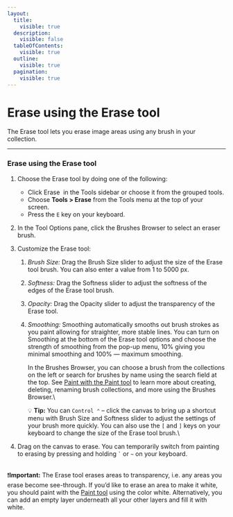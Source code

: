 ```yaml
---
layout:
  title:
    visible: true
  description:
    visible: false
  tableOfContents:
    visible: true
  outline:
    visible: true
  pagination:
    visible: true
---
```


# Erase using the Erase tool

The Erase tool lets you erase image areas using any brush in your collection.

***

### Erase using the Erase tool

1. Choose the Erase tool by doing one of the following:&#x20;
   * Click Erase <img src="https://help.pixelmator.com/pixelmator-pro/3.5/assets/English/1580999243000.png" alt="" data-size="line"> in the Tools sidebar or choose it from the grouped tools.
   * Choose **Tools > Erase** from the Tools menu at the top of your screen.
   * Press the `E` key on your keyboard.
2. In the Tool Options pane, click the Brushes Browser to select an eraser brush.&#x20;
3. Customize the Erase tool:
   1. _Brush Size:_ Drag the Brush Size slider to adjust the size of the Erase tool brush. You can also enter a value from 1 to 5000 px.
   2. _Softness:_ Drag the Softness slider to adjust the softness of the edges of the Erase tool brush.
   3. _Opacity:_ Drag the Opacity slider to adjust the transparency of the Erase tool.
   4.  _Smoothing:_ Smoothing automatically smooths out brush strokes as you paint allowing for straighter, more stable lines. You can turn on Smoothing at the bottom of the Erase tool options and choose the strength of smoothing from the pop-up menu, 10% giving you minimal smoothing and 100% — maximum smoothing.

       In the Brushes Browser, you can choose a brush from the collections on the left or search for brushes by name using the search field at the top. See [Paint with the Paint tool](https://www.pixelmator.com/support/guide/pixelmator-pro/1038) to learn more about creating, deleting, renaming brush collections, and more using the Brushes Browser.\


       :bulb: **Tip:** You can `Control ⌃` – click the canvas to bring up a shortcut menu with Brush Size and Softness slider to adjust the settings of your brush more quickly. You can also use the `[` and `]` keys on your keyboard to change the size of the Erase tool brush.\

4. Drag on the canvas to erase. You can temporarily switch from painting to erasing by pressing and holding `` ` `` or `~` on your keyboard.

\
:exclamation:**Important:** The Erase tool erases areas to transparency, i.e. any areas you erase become see-through. If you’d like to erase an area to make it white, you should paint with the [Paint tool](paint-with-the-paint-tool.md) using the color white. Alternatively, you can add an empty layer underneath all your other layers and fill it with white.
